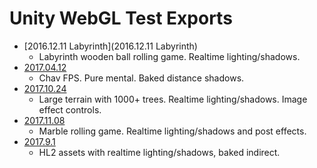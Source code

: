 
# Unity WebGL Test Exports

- [2016.12.11 Labyrinth](2016.12.11 Labyrinth)
  - Labyrinth wooden ball rolling game. Realtime lighting/shadows.
- [2017.04.12](2017.04.12)
  - Chav FPS. Pure mental. Baked distance shadows.
- [2017.10.24](2017.10.24)
  - Large terrain with 1000+ trees. Realtime lighting/shadows. Image effect controls.
- [2017.11.08](2017.11.08)
  - Marble rolling game. Realtime lighting/shadows and post effects.
- [2017.9.1](2017.9.1)
  - HL2 assets with realtime lighting/shadows, baked indirect.
<!-- - [2018.05.18 (Stress Test)](2018.05.18 (Stress Test))
  - Citybuilder AI pathfinding stress test. -->